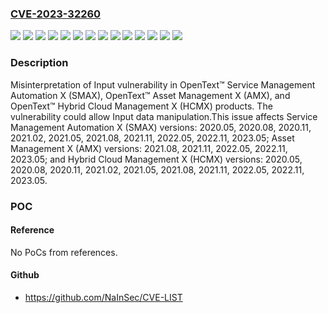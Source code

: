 ### [CVE-2023-32260](https://cve.mitre.org/cgi-bin/cvename.cgi?name=CVE-2023-32260)
![](https://img.shields.io/static/v1?label=Product&message=Asset%20Management%20X%20(AMX)&color=blue)
![](https://img.shields.io/static/v1?label=Product&message=Hybrid%20Cloud%20Management%20X%20(HCMX)&color=blue)
![](https://img.shields.io/static/v1?label=Product&message=Service%20Management%20Automation%20X%20(SMAX)&color=blue)
![](https://img.shields.io/static/v1?label=Version&message=2020.05%20&color=brightgreen)
![](https://img.shields.io/static/v1?label=Version&message=2020.08%20&color=brightgreen)
![](https://img.shields.io/static/v1?label=Version&message=2020.11%20&color=brightgreen)
![](https://img.shields.io/static/v1?label=Version&message=2021.02%20&color=brightgreen)
![](https://img.shields.io/static/v1?label=Version&message=2021.05%20&color=brightgreen)
![](https://img.shields.io/static/v1?label=Version&message=2021.08%20&color=brightgreen)
![](https://img.shields.io/static/v1?label=Version&message=2021.11%20&color=brightgreen)
![](https://img.shields.io/static/v1?label=Version&message=2022.05%20&color=brightgreen)
![](https://img.shields.io/static/v1?label=Version&message=2022.11%20&color=brightgreen)
![](https://img.shields.io/static/v1?label=Version&message=2023.05%20&color=brightgreen)
![](https://img.shields.io/static/v1?label=Vulnerability&message=CWE-115%20Misinterpretation%20of%20Input&color=brightgreen)

### Description

Misinterpretation of Input vulnerability in OpenText™ Service Management Automation X (SMAX), OpenText™ Asset Management X (AMX), and OpenText™ Hybrid Cloud Management X (HCMX) products. The vulnerability could allow Input data manipulation.This issue affects Service Management Automation X (SMAX) versions: 2020.05, 2020.08, 2020.11, 2021.02, 2021.05, 2021.08, 2021.11, 2022.05, 2022.11, 2023.05; Asset Management X (AMX) versions: 2021.08, 2021.11, 2022.05, 2022.11, 2023.05; and Hybrid Cloud Management X (HCMX) versions: 2020.05, 2020.08, 2020.11, 2021.02, 2021.05, 2021.08, 2021.11, 2022.05, 2022.11, 2023.05.

### POC

#### Reference
No PoCs from references.

#### Github
- https://github.com/NaInSec/CVE-LIST

